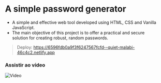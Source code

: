 # A simple password generator

* A simple and effective web tool developed using HTML, CSS and Vanilla JavaScript.
* The main objective of this project is to offer a practical and secure solution for creating robust, random passwords.
  
> Deploy: https://6596fdb0a9f3f6247567fcfd--quiet-malabi-46c4c2.netlify.app

### Assistir ao vídeo
![Video](https://www.youtube.com/watch?v=MQ6uVaptY0s&list=PLMCaQMtb4G-u4dp-IAN4tTuPRmVQZe6yf&index=18)
